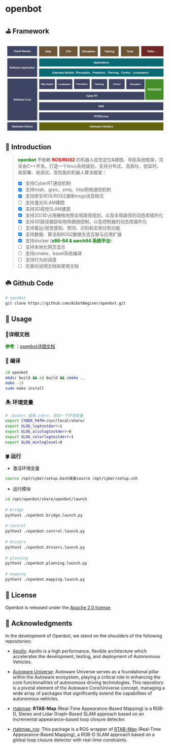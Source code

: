 # openbot

## :golf: Framework

![openbot_framework](./images/openbot.jpeg)

## :seedling:  Introduction

> **<font color='green'>openbot</font>** 不依赖 **<font color='red'>ROS/ROS2</font>** 的机器人视觉定位&建图、导航系统框架，完全由C++开发。打造一个linux系统级别，支持分布式、高吞吐、低延时、易部署、易调试、高性能的机器人算法框架：
>
> - [x] 支持CyberRT通信机制
> - [x] 支持mqtt、grpc、zmq、http网络通信机制
> - [x] 支持原生ROS/ROS2通用msgs消息格式
> - [ ] 支持激光SLAM建图
> - [x] 支持3D视觉SLAM建图
> - [x] 支持2D/3D占用栅格地图全局路径规划，以及全局路径的动态库插件化 
> - [x] 支持3D路径跟踪和物体跟随控制，以及控制器的动态库插件化 
> - [ ] 支持雷达/视觉感知、预测、识别和实例分割功能
> - [x] 支持数据、算法和ROS2数据生态互联与应用扩展
> - [x] 支持docker (**<font color='green'>x86-64 & aarch64 系统平台</font>**)
> - [ ] 支持本地化网页显示
> - [ ] 支持cmake、bazel系统编译
> - [ ] 支持行为树调度 
> - [ ] 完善的说明文档和使用文档 

## :shamrock: Github Code

```bash
# openbot
git clone https://github.com/AibotBeginer/openbot.git
```

## :house_with_garden: Usage

### :tanabata_tree:详细文档

**<font color='green'>参考</font>** ：[openbot详细文档](https://openbot-doc.readthedocs.io/en/latest/)

### :cactus: 编译

```bash
cd openbot
mkdir build && cd build && cmake ..
make -j8
sudo make install
```

### :desert_island: 环境变量

```bash
# .bashrc 或者.zshrc，添加一下环境变量
export CYBER_PATH=/usr/local/share/
export GLOG_logtostderr=1
export GLOG_alsologtostderr=0
export GLOG_colorlogtostderr=1
export GLOG_minloglevel=0
```

### :four_leaf_clover: 运行

* 激活环境变量

```bash
source /opt/cyber/setup.bash或者source /opt/cyber/setup.zsh
```

* 运行模块

```bash
cd /opt/openbot/share/openbot/launch

# bridge
python3 ./openbot.bridge.launch.py

# control
python3 ./openbot.control.launch.py

# drviers
python3 ./openbot.drviers.launch.py

# planning
python3 ./openbot.planning.launch.py

# mapping
python3 ./openbot.mapping.launch.py
```

## :leaves: License

Openbot is released under the [Apache 2.0 license](https://github.com/AibotBeginer/openbot/blob/main/LICENSE).

## :turtle: Acknowledgments

In the development of Openbot, we stand on the shoulders of the following repositories:

* [Apollo](https://github.com/ApolloAuto/apollo): Apollo is a high performance, flexible architecture which accelerates the development, testing, and deployment of Autonomous Vehicles.

* [Autoware Universe](https://github.com/autowarefoundation/autoware.universe): Autoware Universe serves as a foundational pillar within the Autoware ecosystem, playing a critical role in enhancing the core functionalities of autonomous driving technologies. This repository is a pivotal element of the Autoware Core/Universe concept, managing a wide array of packages that significantly extend the capabilities of autonomous vehicles.

* [rtabmap](https://github.com/introlab/rtabmap): **RTAB-Map** (Real-Time Appearance-Based Mapping) is a RGB-D, Stereo and Lidar Graph-Based SLAM approach based on an incremental appearance-based loop closure detector. 
* [rtabmap_ros](https://github.com/introlab/rtabmap_ros): This package is a ROS wrapper of [RTAB-Map](http://introlab.github.io/rtabmap) (Real-Time Appearance-Based Mapping), a RGB-D SLAM approach based on a global loop closure detector with real-time constraints.



